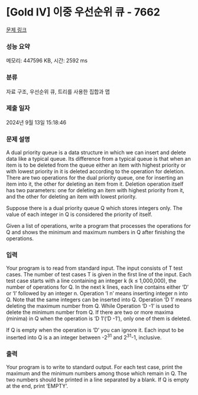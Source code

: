 # [Gold IV] 이중 우선순위 큐 - 7662 

[문제 링크](https://www.acmicpc.net/problem/7662) 

### 성능 요약

메모리: 447596 KB, 시간: 2592 ms

### 분류

자료 구조, 우선순위 큐, 트리를 사용한 집합과 맵

### 제출 일자

2024년 9월 13일 15:18:46

### 문제 설명

<p>A dual priority queue is a data structure in which we can insert and delete data like a typical queue. Its difference from a typical queue is that when an item is to be deleted from the queue either an item with highest priority or with lowest priority in it is deleted according to the operation for deletion. There are two operations for the dual priority queue, one for inserting an item into it, the other for deleting an item from it. Deletion operation itself has two parameters: one for deleting an item with highest priority from it, and the other for deleting an item with lowest priority. </p>

<p>Suppose there is a dual priority queue Q which stores integers only. The value of each integer in Q is considered the priority of itself. </p>

<p>Given a list of operations, write a program that processes the operations for Q and shows the minimum and maximum numbers in Q after finishing the operations. </p>

### 입력 

 <p>Your program is to read from standard input. The input consists of T test cases. The number of test cases T is given in the first line of the input. Each test case starts with a line containing an integer k (k ≤ 1,000,000), the number of operations for Q. In the next k lines, each line contains either ‘D’ or ‘I’ followed by an integer n. Operation ‘I n’ means inserting integer n into Q. Note that the same integers can be inserted into Q. Operation ‘D 1’ means deleting the maximum number from Q. While Operation ‘D -1’ is used to delete the minimum number from Q. If there are two or more maxima (minima) in Q when the operation is ‘D 1’(‘D -1’), only one of them is deleted. </p>

<p>If Q is empty when the operation is ‘D’ you can ignore it. Each input to be inserted into Q is a an integer between -2<sup>31</sup> and 2<sup>31</sup>-1, inclusive.</p>

### 출력 

 <p>Your program is to write to standard output. For each test case, print the maximum and the minimum numbers among those which remain in Q. The two numbers should be printed in a line separated by a blank. If Q is empty at the end, print ‘EMPTY’. </p>


